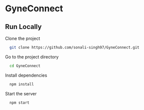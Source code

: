 # GyneConnect

## Run Locally

Clone the project

```bash
  git clone https://github.com/sonali-singh97/GyneConnect.git
```

Go to the project directory

```bash
  cd GyneConnect
```

Install dependencies

```bash
  npm install
```

Start the server

```bash
  npm start
```
